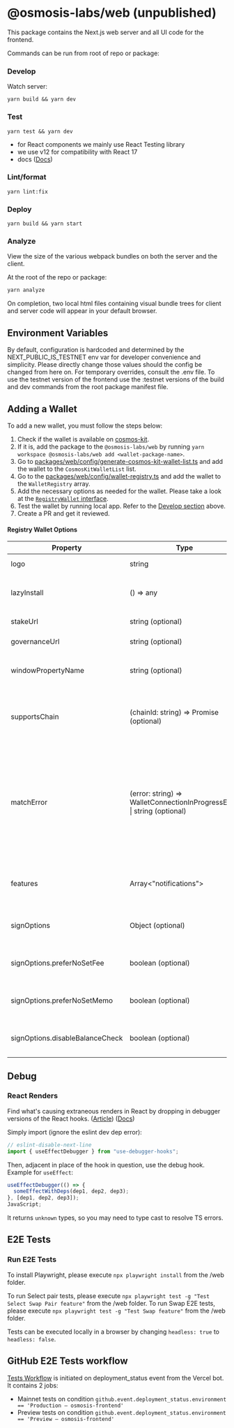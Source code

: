 # @osmosis-labs/web (unpublished)

This package contains the Next.js web server and all UI code for the frontend.

Commands can be run from root of repo or package:

### Develop

Watch server:

```
yarn build && yarn dev
```

### Test

```
yarn test && yarn dev
```

- for React components we mainly use React Testing library
- we use v12 for compatibility with React 17
- docs ([Docs](https://testing-library.com/docs/react-testing-library/intro/))

### Lint/format

```
yarn lint:fix
```

### Deploy

```
yarn build && yarn start
```

### Analyze

View the size of the various webpack bundles on both the server and the client.

At the root of the repo or package:

```bash
yarn analyze
```

On completion, two local html files containing visual bundle trees for client and server code will appear in your default browser.

## Environment Variables

By default, configuration is hardcoded and determined by the NEXT_PUBLIC_IS_TESTNET env var for developer convenience and simplicity. Please directly change those values should the config be changed from here on. For temporary overrides, consult the .env file. To use the testnet version of the frontend use the :testnet versions of the build and dev commands from the root package manifest file.

## Adding a Wallet

To add a new wallet, you must follow the steps below:

1. Check if the wallet is available on [cosmos-kit](https://github.com/cosmology-tech/cosmos-kit/tree/main/wallets).
2. If it is, add the package to the `@osmosis-labs/web` by running `yarn workspace @osmosis-labs/web add <wallet-package-name>`.
3. Go to [packages/web/config/generate-cosmos-kit-wallet-list.ts](https://github.com/osmosis-labs/osmosis-frontend/blob/stage/packages/web/config/generate-cosmos-kit-wallet-list.ts) and add the wallet to the `CosmosKitWalletList` list.
4. Go to the [packages/web/config/wallet-registry.ts](https://github.com/osmosis-labs/osmosis-frontend/blob/stage/packages/web/config/wallet-registry.ts) and add the wallet to the `WalletRegistry` array.
5. Add the necessary options as needed for the wallet. Please take a look at the [`RegistryWallet` interface](#registry-wallet-options).
6. Test the wallet by running local app. Refer to the [Develop section](#develop) above.
7. Create a PR and get it reviewed.

#### Registry Wallet Options

| Property                        | Type                                                                    | Description                                                                                                          |
| ------------------------------- | ----------------------------------------------------------------------- | -------------------------------------------------------------------------------------------------------------------- |
| logo                            | string                                                                  | The logo of the wallet.                                                                                              |
| lazyInstall                     | () => any                                                               | A function that lazily installs the wallet.                                                                          |
| stakeUrl                        | string (optional)                                                       | The URL for staking.                                                                                                 |
| governanceUrl                   | string (optional)                                                       | The URL for governance.                                                                                              |
| windowPropertyName              | string (optional)                                                       | Used to determine if the wallet is installed.                                                                        |
| supportsChain                   | (chainId: string) => Promise<boolean> (optional)                        | A method that checks if a chain is available for a given wallet.                                                     |
| matchError                      | (error: string) => WalletConnectionInProgressError \| string (optional) | A method that evaluates the provided error message to ascertain the specific connection-related error from a wallet. |
| features                        | Array<"notifications">                                                  | An array of features supported by the wallet.                                                                        |
| signOptions                     | Object (optional)                                                       | An object containing sign options.                                                                                   |
| signOptions.preferNoSetFee      | boolean (optional)                                                      | Preference for not setting a fee.                                                                                    |
| signOptions.preferNoSetMemo     | boolean (optional)                                                      | Preference for not setting a memo.                                                                                   |
| signOptions.disableBalanceCheck | boolean (optional)                                                      | Option to disable balance check.                                                                                     |

## Debug

### React Renders

Find what's causing extraneous renders in React by dropping in debugger versions of the React hooks. ([Article](https://reactjsexample.com/react-hooks-that-are-useful-for-debugging-dependency-changes-between-renders/)) ([Docs](https://github.com/kyleshevlin/use-debugger-hooks))

Simply import (ignore the eslint dev dep error):

```typescript
// eslint-disable-next-line
import { useEffectDebugger } from "use-debugger-hooks";
```

Then, adjacent in place of the hook in question, use the debug hook. Example for `useEffect`:

```typescript
useEffectDebugger(() => {
  someEffectWithDeps(dep1, dep2, dep3);
}, [dep1, dep2, dep3]);
JavaScript;
```

It returns `unknown` types, so you may need to type cast to resolve TS errors.

## E2E Tests

### Run E2E Tests

To install Playwright, please execute `npx playwright install` from the /web folder.

To run Select pair tests, please execute `npx playwright test -g "Test Select Swap Pair feature"` from the /web folder.
To run Swap E2E tests, please execute `npx playwright test -g "Test Swap feature"` from the /web folder.

Tests can be executed locally in a browser by changing `headless: true` to `headless: false`.

## GitHub E2E Tests workflow

[Tests Workflow](https://github.com/osmosis-labs/osmosis-frontend/blob/stage/.github/workflows/frontend-e2e-tests.yml) is initiated on deployment_status event from the Vercel bot.
It contains 2 jobs:

- Mainnet tests on condition `github.event.deployment_status.environment == 'Production – osmosis-frontend'`
- Preview tests on condition `github.event.deployment_status.environment == 'Preview – osmosis-frontend'`

